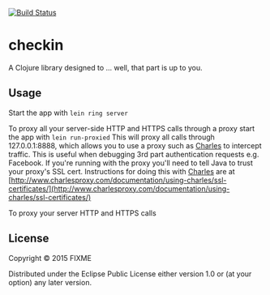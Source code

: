 [![Build
Status](https://snap-ci.com/clojure-glasgow/loneworkercheckin/branch/master/build_image)](https://snap-ci.com/clojure-glasgow/loneworkercheckin/branch/master)

# checkin

A Clojure library designed to ... well, that part is up to you.

## Usage

Start the app with `lein ring server`

To proxy all your server-side HTTP and HTTPS calls through a proxy start the app with `lein run-proxied`
This will proxy all calls through 127.0.0.1:8888, which allows you to use a proxy such as [Charles](http://www.charlesproxy.com/) to intercept traffic. This is useful when debugging 3rd part authentication requests e.g. Facebook. If you're running with the proxy you'll need to tell Java to trust your proxy's SSL cert. Instructions for doing this with [Charles](http://www.charlesproxy.com/) are at [http://www.charlesproxy.com/documentation/using-charles/ssl-certificates/](http://www.charlesproxy.com/documentation/using-charles/ssl-certificates/)

To proxy your server HTTP and HTTPS calls

## License

Copyright © 2015 FIXME

Distributed under the Eclipse Public License either version 1.0 or (at
your option) any later version.
